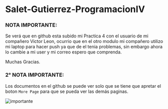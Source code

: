 # Salet-Gutierrez-ProgramacionIV
### NOTA IMPORTANTE:
Se verá que en github esta subido mi Practica 4 con el usuario de mi
compañero Victor Leon, ocurrio que en el otro modulo mi compañero
utilizo mi laptop para hacer push ya que de el tenia problemas, sin
embargo ahora lo cambie a mi user y mi correo espero que comprenda.

Muchas Gracias.

### 2° NOTA IMPORTANTE:
Los documentos en el github se puede ver solo que se tiene que
apretar el boton `More Page` para que se pueda ver las demás paginas.

![importante](https://i.postimg.cc/xj5Qcyby/importante.png)
